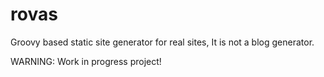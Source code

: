 rovas
=====

Groovy based static site generator for real sites, It is not a blog generator.

WARNING: Work in progress project!
